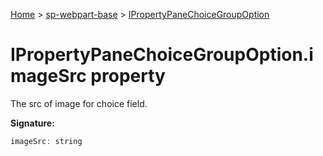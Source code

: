<!-- docId=sp-webpart-base.ipropertypanechoicegroupoption.imagesrc -->

[Home](./index.md) &gt; [sp-webpart-base](./sp-webpart-base.md) &gt; [IPropertyPaneChoiceGroupOption](./sp-webpart-base.ipropertypanechoicegroupoption.md)

# IPropertyPaneChoiceGroupOption.imageSrc property

The src of image for choice field.

**Signature:**
```javascript
imageSrc: string
```
